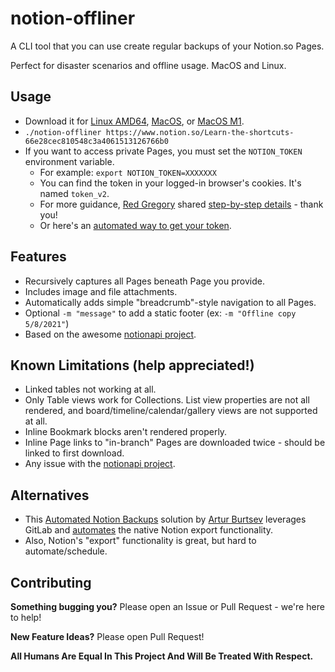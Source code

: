 # notion-offliner
A CLI tool that you can use create regular backups of your Notion.so Pages.

Perfect for disaster scenarios and offline usage. MacOS and Linux.

## Usage
* Download it for [Linux AMD64](https://github.com/nmcclain/notion-offliner/releases/download/v0.1/notion-offliner-linux-amd64), [MacOS](https://github.com/nmcclain/notion-offliner/releases/download/v0.1/notion-offliner-macos), or [MacOS M1](https://github.com/nmcclain/notion-offliner/releases/download/v0.1/notion-offliner-macos-m1).
* `./notion-offliner https://www.notion.so/Learn-the-shortcuts-66e28cec810548c3a4061513126766b0`
* If you want to access private Pages, you must set the `NOTION_TOKEN` environment variable.
  * For example: `export NOTION_TOKEN=XXXXXXX`
  * You can find the token in your logged-in browser's cookies. It's named `token_v2`.
  * For more guidance, [Red Gregory](https://redgregory.me/) shared [step-by-step details](https://www.redgregory.com/notion/2020/6/15/9zuzav95gwzwewdu1dspweqbv481s5) - thank you!
  * Or here's an [automated way to get your token](https://gist.github.com/nmcclain/30e4f5ee231e606bc4a1dcedef1c551f).

## Features
* Recursively captures all Pages beneath Page you provide.
* Includes image and file attachments.
* Automatically adds simple "breadcrumb"-style navigation to all Pages.
* Optional `-m "message"` to add a static footer (ex: `-m "Offline copy 5/8/2021"`)
* Based on the awesome [notionapi project](https://github.com/kjk/notionapi/).

## Known Limitations (help appreciated!)
* Linked tables not working at all.
* Only Table views work for Collections. List view properties are not all rendered, and board/timeline/calendar/gallery views are not supported at all.
* Inline Bookmark blocks aren't rendered properly.
* Inline Page links to "in-branch" Pages are downloaded twice - should be linked to first download.
* Any issue with the [notionapi project](https://github.com/kjk/notionapi/issues).

## Alternatives
* This [Automated Notion Backups](https://artur-en.medium.com/automated-notion-backups-f6af4edc298d) solution by [Artur Burtsev](https://gitlab.com/aburtsev) leverages GitLab and [automates](https://gitlab.com/aburtsev/notion-backup-script/-/raw/master/.gitlab-ci.yml) the native Notion export functionality.
* Also, Notion's "export" functionality is great, but hard to automate/schedule.

## Contributing

**Something bugging you?** Please open an Issue or Pull Request - we're here to help!

**New Feature Ideas?** Please open Pull Request!
 
**All Humans Are Equal In This Project And Will Be Treated With Respect.**
